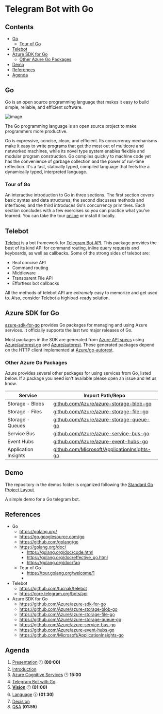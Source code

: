 # Telegram Bot with Go <!-- omit in TOC -->

## Contents <!-- omit in TOC -->
- [Go](#go)
  - [Tour of Go](#tour-of-go)
- [Telebot](#telebot)
- [Azure SDK for Go](#azure-sdk-for-go)
  - [Other Azure Go Packages](#other-azure-go-packages)
- [Demo](#demo)
- [References](#references)
- [Agenda](#agenda)

## Go

Go is an open source programming language that makes it easy to build simple, reliable, and efficient software.

![image](https://raw.githubusercontent.com/golang/go/master/doc/gopher/fiveyears.jpg)

The Go programming language is an open source project to make programmers more productive.

Go is expressive, concise, clean, and efficient.
Its concurrency mechanisms make it easy to write programs that get the most out of multicore and networked machines, while its novel type system enables flexible and modular program construction.
Go compiles quickly to machine code yet has the convenience of garbage collection and the power of run-time reflection.
It's a fast, statically typed, compiled language that feels like a dynamically typed, interpreted language.

### Tour of Go

An interactive introduction to Go in three sections.
The first section covers basic syntax and data structures; the second discusses methods and interfaces; and the third introduces Go's concurrency primitives.
Each section concludes with a few exercises so you can practice what you've learned. 
You can take the tour [online](https://tour.golang.org/welcome/1) or install it locally.


## Telebot

[Telebot](https://github.com/tucnak/telebot) is a bot framework for [Telegram Bot API](https://core.telegram.org/bots/api).
This package provides the best of its kind API for command routing, inline query requests and keyboards, as well as callbacks.
Some of the strong sides of telebot are:

* Real concise API
* Command routing
* Middleware
* Transparent File API
* Effortless bot callbacks

All the methods of telebot API are _extremely_ easy to memorize and get used to.
Also, consider Telebot a highload-ready solution.


## Azure SDK for Go

[azure-sdk-for-go](https://github.com/Azure/azure-sdk-for-go) provides Go packages for managing and using Azure services.
It officially supports the last two major releases of Go.

Most packages in the SDK are generated from [Azure API specs](https://github.com/Azure/azure-rest-api-specs) using [Azure/autorest.go](https://github.com/Azure/autorest.go) and [Azure/autorest](https://github.com/Azure/autorest).
These generated packages depend on the HTTP client implemented at [Azure/go-autorest](https://github.com/Azure/go-autorest).

### Other Azure Go Packages

Azure provides several other packages for using services from Go, listed below.
If a package you need isn't available please open an issue and let us know.

| Service              | Import Path/Repo                                                                                   |
| -------------------- | -------------------------------------------------------------------------------------------------- |
| Storage - Blobs      | [github.com/Azure/azure-storage-blob-go](https://github.com/Azure/azure-storage-blob-go)           |
| Storage - Files      | [github.com/Azure/azure-storage-file-go](https://github.com/Azure/azure-storage-file-go)           |
| Storage - Queues     | [github.com/Azure/azure-storage-queue-go](https://github.com/Azure/azure-storage-queue-go)         |
| Service Bus          | [github.com/Azure/azure-service-bus-go](https://github.com/Azure/azure-service-bus-go)             |
| Event Hubs           | [github.com/Azure/azure-event-hubs-go](https://github.com/Azure/azure-event-hubs-go)               |
| Application Insights | [github.com/Microsoft/ApplicationInsights-go](https://github.com/Microsoft/ApplicationInsights-go) |


## Demo

The repository in the demos folder is organized following the [Standard Go Project Layout](https://github.com/golang-standards/project-layout).

A simple demo for a Go telegram bot.


## References
- Go
  - https://golang.org/
  - https://go.googlesource.com/go
  - https://github.com/golang/go
  - https://golang.org/doc/
    - https://golang.org/doc/code.html
    - https://golang.org/doc/effective_go.html
    - https://golang.org/doc/faq
  - Tour of Go
    - https://tour.golang.org/welcome/1
    - 
- Telebot
  - https://github.com/tucnak/telebot
  - https://core.telegram.org/bots/api
- Azure SDK for Go
  - https://github.com/Azure/azure-sdk-for-go
  - https://github.com/Azure/azure-storage-blob-go
  - https://github.com/Azure/azure-storage-file-go
  - https://github.com/Azure/azure-storage-queue-go
  - https://github.com/Azure/azure-service-bus-go
  - https://github.com/Azure/azure-event-hubs-go
  - https://github.com/Microsoft/ApplicationInsights-go

## Agenda

1. [Presentation](01.presentation.md) :clock12: **(00:00)**
1. [Introduction](02.introduction.md)
1. [Azure Cognitive Services](03.azure-cognitive-services.md) :clock3: **15:00**
2. [Telegram Bot with Go](04.tgbot-go.md)
3. **[Vision](05.vision.md)** :clock1: **(01:00)**
4. [Language](06.language.md) :clock130: **(01:30)**
5. [Decision](07.decision.md)
6. [Q&A](08.q&a.md) **(01:55)**